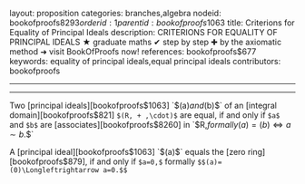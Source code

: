layout: proposition
categories: branches,algebra
nodeid: bookofproofs$8293
orderid: 1
parentid: bookofproofs$1063
title: Criterions for Equality of Principal Ideals
description: CRITERIONS FOR EQUALITY OF PRINCIPAL IDEALS ★ graduate maths ✔ step by step ✚ by the axiomatic method ➜ visit BookOfProofs now!
references: bookofproofs$677
keywords: equality of principal ideals,equal principal ideals
contributors: bookofproofs

---


---

Two [principal ideals][bookofproofs$1063] `$(a)$` and `$(b)$` of an [integral domain][bookofproofs$821] `$(R, + ,\cdot)$` are equal, if and only if `$a$` and `$b$` are [associates][bookofproofs$8260] in `$R,$` formally `$$(a)=(b)\Longleftrightarrow a\sim b.$$`

A [principal ideal][bookofproofs$1063] `$(a)$` equals the [zero ring][bookofproofs$879], if and only if `$a=0,$` formally `$$(a)=(0)\Longleftrightarrow a=0.$$`
